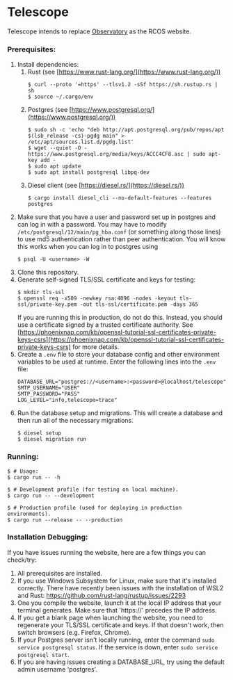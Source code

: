 # Telescope
Telescope intends to replace [Observatory](https://github.com/rcos/observatory-server) 
as the RCOS website.

### Prerequisites:
1. Install dependencies:
    1. Rust (see [https://www.rust-lang.org/](https://www.rust-lang.org/))
        ```shell script
        $ curl --proto '=https' --tlsv1.2 -sSf https://sh.rustup.rs | sh
        $ source ~/.cargo/env
        ```
    2. Postgres (see [https://www.postgresql.org/](https://www.postgresql.org/))
        ```shell script
        $ sudo sh -c 'echo "deb http://apt.postgresql.org/pub/repos/apt $(lsb_release -cs)-pgdg main" > /etc/apt/sources.list.d/pgdg.list'
        $ wget --quiet -O - https://www.postgresql.org/media/keys/ACCC4CF8.asc | sudo apt-key add -
        $ sudo apt update
        $ sudo apt install postgresql libpq-dev
        ```
    3. Diesel client (see [https://diesel.rs/](https://diesel.rs/))
        ```shell script
        $ cargo install diesel_cli --no-default-features --features postgres
        ``` 
2. Make sure that you have a user and password set up in postgres and can log in
    with a password. You may have to modify `/etc/postgresql/12/main/pg_hba.conf` 
    (or something along those lines) to use md5 authentication rather than peer 
    authentication. You will know this works when you can log in to postgres 
    using
    ```shell script
    $ psql -U <username> -W
    ```
3. Clone this repository.
4. Generate self-signed TLS/SSL certificate and keys for testing: 
    ```shell script
    $ mkdir tls-ssl
    $ openssl req -x509 -newkey rsa:4096 -nodes -keyout tls-ssl/private-key.pem -out tls-ssl/certificate.pem -days 365
    ```
   If you are running this in production, do not do this. Instead, you should use
   a certificate signed by a trusted certificate authority. See 
   [https://phoenixnap.com/kb/openssl-tutorial-ssl-certificates-private-keys-csrs](https://phoenixnap.com/kb/openssl-tutorial-ssl-certificates-private-keys-csrs)
   for more details.
5. Create a `.env` file to store your database config and other environment 
    variables to be used at runtime.  Enter the following lines into the `.env` file:
    ```shell script
    DATABASE_URL="postgres://<username>:<password>@localhost/telescope"
    SMTP_USERNAME="USER"
    SMTP_PASSWORD="PASS"
    LOG_LEVEL="info,telescope=trace"
    ```
6. Run the database setup and migrations. This will create a database and then 
    run all of the necessary migrations.
    ```shell script
    $ diesel setup
    $ diesel migration run
    ```

### Running:
```shell script
$ # Usage:
$ cargo run -- -h

$ # Development profile (for testing on local machine).
$ cargo run -- --development

$ # Production profile (used for deploying in production environments).
$ cargo run --release -- --production
```

### Installation Debugging:
If you have issues running the website, here are a few things you can check/try:
1. All prerequisites are installed.
2. If you use Windows Subsystem for Linux, make sure that it's installed correctly. 
    There have recently been issues with the installation of WSL2 and Rust: 
    https://github.com/rust-lang/rustup/issues/2293
3. One you compile the website, launch it at the local IP address that your 
    terminal generates. Make sure that 'https://' precedes the IP address.
4. If you get a blank page when launching the website, you need to regenerate 
    your TLS/SSL certificate and keys. If that doesn't work, then switch 
    browsers (e.g. Firefox, Chrome).
5. If your Postgres server isn't locally running, enter the 
    command `sudo service postgresql status`. If the service is down, 
    enter `sudo service postgresql start`.
6. If you are having issues creating a DATABASE_URL, try using the default 
    admin username 'postgres'.
